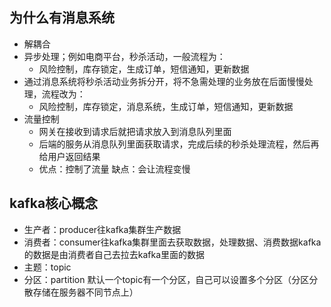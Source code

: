 ## 为什么有消息系统
- 解耦合
- 异步处理；例如电商平台，秒杀活动，一般流程为：
  - 风险控制，库存锁定，生成订单，短信通知，更新数据
- 通过消息系统将秒杀活动业务拆分开，将不急需处理的业务放在后面慢慢处理，流程改为：
  - 风险控制，库存锁定，消息系统，生成订单，短信通知，更新数据
- 流量控制
  - 网关在接收到请求后就把请求放入到消息队列里面
  - 后端的服务从消息队列里面获取请求，完成后续的秒杀处理流程，然后再给用户返回结果
  - 优点：控制了流量 缺点：会让流程变慢

## kafka核心概念
- 生产者：producer往kafka集群生产数据
- 消费者：consumer往kafka集群里面去获取数据，处理数据、消费数据kafka的数据是由消费者自己去拉去kafka里面的数据
- 主题：topic
- 分区：partition 默认一个topic有一个分区，自己可以设置多个分区（分区分散存储在服务器不同节点上）